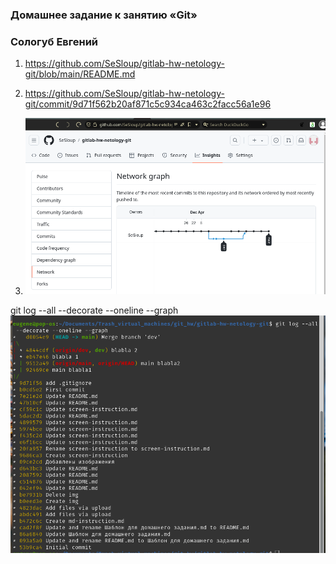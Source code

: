 ### Домашнее задание к занятию «Git»
### Сологуб Евгений

1) https://github.com/SeSloup/gitlab-hw-netology-git/blob/main/README.md

2) https://github.com/SeSloup/gitlab-hw-netology-git/commit/9d71f562b20af871c5c934ca463c2facc56a1e96

3) ![alt text](https://github.com/SeSloup/gitlab-hw-netology-git/blob/main/screens/Screenshot%20from%202024-04-09%2008-33-37.png)
   
 git log --all --decorate --oneline --graph
![alt text](https://github.com/SeSloup/gitlab-hw-netology-git/blob/main/screens/Screenshot%20from%202024-04-08%2018-32-04.png)



